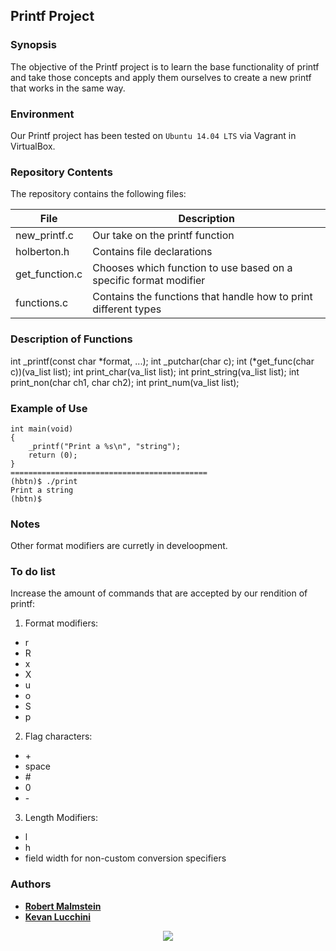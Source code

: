 ## Printf Project
### Synopsis
The objective of the Printf project is to learn the base functionality of printf and take those concepts and apply them ourselves to create a new printf that works in the same way.

### Environment
Our Printf project has been tested on `Ubuntu 14.04 LTS` via Vagrant in VirtualBox.

### Repository Contents
The repository contains the following files:

|   **File**    |   **Description**   |
| ------------- | ------------------- |
| new\_printf.c | Our take on the printf function |
| holberton.h   | Contains file declarations |
| get\_function.c | Chooses which function to use based on a specific format modifier |
| functions.c  | Contains the functions that handle how to print different types |

### Description of Functions
int \_printf(const char \*format, ...);
int \_putchar(char c);
int (\*get\_func(char c))(va\_list list);
int print\_char(va\_list list);
int print\_string(va\_list list);
int print\_non(char ch1, char ch2);
int print\_num(va\_list list);

### Example of Use
```
int main(void)
{
	_printf("Print a %s\n", "string");
	return (0);
}
============================================
(hbtn)$ ./print
Print a string
(hbtn)$
```

### Notes
Other format modifiers are curretly in develoopment.

### To do list
Increase the amount of commands that are accepted by our rendition of printf:
1. Format modifiers:
* r
* R
* x
* X
* u
* o
* S
* p
2. Flag characters:
* \+
* space
* \#
* 0
* \-
3. Length Modifiers:
* l
* h
* field width for non-custom conversion specifiers

### Authors

* [**Robert Malmstein**](https://github.com/RoMalms10)
* [**Kevan Lucchini**](https://github.com/kevanlucc)

<p align="center">
	<img src="https://intranet.hbtn.io/assets/holberton-logo-simplified-d4e8a1e8bf5ad93c8c3ce32895b4b53749b477b7ba7342d7f064e6883bcd3be2.png">
</p>
